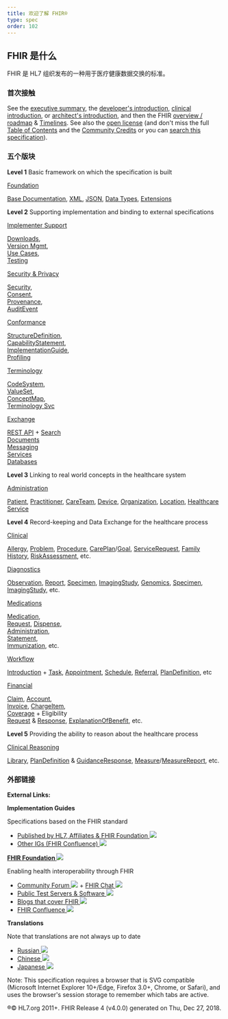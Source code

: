 ```yaml
---
title: 欢迎了解 FHIR®
type: spec
order: 102
---
```


## FHIR 是什么

FHIR 是 HL7 组织发布的一种用于医疗健康数据交换的标准。

### 首次接触

See the [executive summary](summary.html), the [developer's introduction](overview-dev.html), [clinical introduction](overview-clinical.html), or [architect's introduction](overview-arch.html), and then the FHIR [overview / roadmap](overview.html) & [Timelines](versions.html). See also the [open license](license.html) (and don't miss the full [Table of Contents](toc.html) and the [Community Credits](credits.html) or you can [search this specification](search.cfm)).



### 五个版块


**Level 1** Basic framework on which the specification is built

[Foundation](foundation-module.html)

[Base Documentation](documentation.html), [XML](xml.html), [JSON](json.html), [Data Types](datatypes.html), [Extensions](extensibility.html)

**Level 2** Supporting implementation and binding to external specifications

[Implementer Support](implsupport-module.html)

[Downloads](downloads.html),  
[Version Mgmt](versioning.html),  
[Use Cases](usecases.html),  
[Testing](testing.html)

[Security & Privacy](secpriv-module.html)

[Security](security.html),  
[Consent](consent.html),  
[Provenance](provenance.html),  
[AuditEvent](auditevent.html)

[Conformance](conformance-module.html)

[StructureDefinition](structuredefinition.html),  
[CapabilityStatement](capabilitystatement.html),  
[ImplementationGuide](implementationguide.html),  
[Profiling](profiling.html)

[Terminology](terminology-module.html)

[CodeSystem](codesystem.html),  
[ValueSet](valueset.html),  
[ConceptMap](conceptmap.html),  
[Terminology Svc](terminology-service.html)

[Exchange](exchange-module.html)

[REST API](http.html) + [Search](search.html)  
[Documents](documents.html)  
[Messaging](messaging.html)  
[Services](services.html)  
[Databases](storage.html)  

**Level 3** Linking to real world concepts in the healthcare system

[Administration](administration-module.html)

[Patient](patient.html), [Practitioner](practitioner.html), [CareTeam](careteam.html), [Device](device.html), [Organization](organization.html), [Location](location.html), [Healthcare Service](healthcareservice.html)

**Level 4** Record-keeping and Data Exchange for the healthcare process

[Clinical](clinicalsummary-module.html)

[Allergy](allergyintolerance.html), [Problem](condition.html), [Procedure](procedure.html), [CarePlan](careplan.html)/[Goal](goal.html), [ServiceRequest](servicerequest.html), [Family History](familymemberhistory.html), [RiskAssessment](riskassessment.html), etc.

[Diagnostics](diagnostics-module.html)

[Observation](observation.html), [Report](diagnosticreport.html), [Specimen](specimen.html), [ImagingStudy](imagingstudy.html), [Genomics](genomics.html), [Specimen](specimen.html), [ImagingStudy](imagingstudy.html), etc.

[Medications](medications-module.html)

[Medication](medication.html),  
[Request](medicationrequest.html), [Dispense](medicationdispense.html),  
[Administration](medicationadministration.html),  
[Statement](medicationstatement.html),  
[Immunization](immunization.html), etc.

[Workflow](workflow-module.html)

[Introduction](workflow.html) + [Task](task.html), [Appointment](appointment.html), [Schedule](schedule.html), [Referral](servicerequest.html), [PlanDefinition](plandefinition.html), etc

[Financial](financial-module.html)

[Claim](claim.html), [Account](account.html),  
[Invoice](invoice.html), [ChargeItem](chargeitem.html),  
[Coverage](coverage.html) + Eligibility  
[Request](coverageeligibilityrequest.html) & [Response](coverageeligibilityresponse.html), [ExplanationOfBenefit](explanationofbenefit.html), etc.

**Level 5** Providing the ability to reason about the healthcare process

[Clinical Reasoning](clinicalreasoning-module.html)

[Library](library.html), [PlanDefinition](plandefinition.html) & [GuidanceResponse](guidanceresponse.html), [Measure](measure.html)/[MeasureReport](measurereport.html), etc.


### 外部链接



**External Links:**

**Implementation Guides**

Specifications based on the FHIR standard

*   [Published by HL7, Affiliates & FHIR Foundation ![](external.png)](http://www.fhir.org/guides/registry) 
*   [Other IGs (FHIR Confluence) ![](external.png)](https://confluence.hl7.org/display/FHIR/IGs+from+other+Organizations) 

**[FHIR Foundation ![](external.png)](http://fhir.org)** 

Enabling health interoperability through FHIR

*   [Community Forum ![](external.png)](http://community.fhir.org/) + [FHIR Chat ![](external.png)](http://chat.fhir.org/) 
*   [Public Test Servers & Software ![](external.png)](https://confluence.hl7.org/display/FHIR/Public+Test+Servers) 
*   [Blogs that cover FHIR ![](external.png)](https://confluence.hl7.org/display/FHIR/Blogs) 
*   [FHIR Confluence ![](external.png)](https://confluence.hl7.org/display/FHIR) 

**Translations**

Note that translations are not always up to date

*   [Russian ![](external.png)](http://fhir-ru.github.io/index.html) 
*   [Chinese ![](external.png)](https://github.com/wanghaisheng/fhir-cn/blob/source/README.md) 
*   [Japanese ![](external.png)](https://sites.google.com/site/fhirjp/) 

Note: This specification requires a browser that is SVG compatible (Microsoft Internet Explorer 10+/Edge, Firefox 3.0+, Chrome, or Safari), and uses the browser's session storage to remember which tabs are active.

®© HL7.org 2011+. FHIR Release 4 (v4.0.0) generated on Thu, Dec 27, 2018. 
